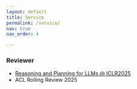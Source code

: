 ```yaml
---
layout: default
title: Service
permalink: /service/
nav: true
nav_order: 4

---
```


### Reviewer
- [Reasoning and Planning for LLMs @ ICLR2025](https://workshop-llm-reasoning-planning.github.io/)
- ACL Rolling Review 2025
